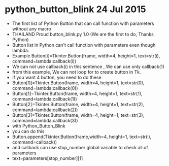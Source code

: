 # python_button_blink 24 Jul 2015

- The first list of Python Button that can call function with parameters without any macro
- THAILAND Proud button_blink.py 1.0 (We are the first to do, Thanks Python)
- Button list in Python can't call function with parameters even though lambda:
- Example Button[i]=Tkinter.Button(frame, width=4, height=1, text=str(i), command=lambda:callback(i))
- We can not use callback(i) in this sentence , We can use only callback(1)
- from this example, We can not loop for to create button in Tk.
- If you want 4 button, you need to do these
- Button[0]=Tkinter.Button(frame, width=4, height=1, text=str(0), command=lambda:callback(0))
- Button[1]=Tkinter.Button(frame, width=4, height=1, text=str(1), command=lambda:callback(1))
- Button[2]=Tkinter.Button(frame, width=4, height=1, text=str(2), command=lambda:callback(2))
- Button[3]=Tkinter.Button(frame, width=4, height=1, text=str(3), command=lambda:callback(3))
- with Python_Button_Blink
- you can do this
- Button.append(Tkinter.Button(frame,width=4, height=1, text=str(i), command=callback))
- and callback can use stop_number global variable to check all of parameters
- text=parameters[stop_number][1]	
